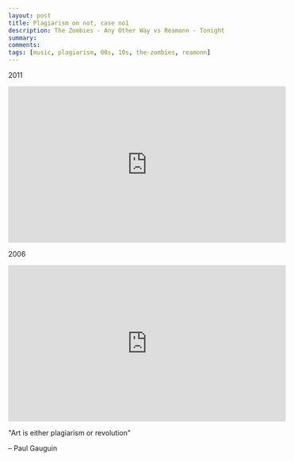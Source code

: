 ```yaml
---
layout: post
title: Plagiarism on not, case no1
description: The Zombies - Any Other Way vs Reamonn - Tonight
summary: 
comments: 
tags: [music, plagiarism, 00s, 10s, the-zombies, reamonn]
---
```


2011
<div class="youtube-embed-container">
	<iframe width="560" height="315" src="https://www.youtube.com/embed/tBSJzhP1Sko" title="YouTube video player" frameborder="0" allow="accelerometer; autoplay; clipboard-write; encrypted-media; gyroscope; picture-in-picture" allowfullscreen></iframe>
</div>

2006
<div class="youtube-embed-container">
	<iframe width="560" height="315" src="https://www.youtube.com/embed/jtoncUzV6nA" title="YouTube video player" frameborder="0" allow="accelerometer; autoplay; clipboard-write; encrypted-media; gyroscope; picture-in-picture" allowfullscreen></iframe>
</div>


"Art is either plagiarism or revolution"

– Paul Gauguin